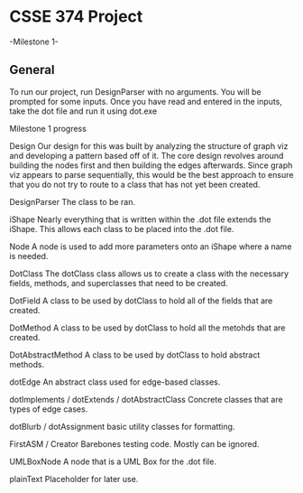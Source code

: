 <h1>CSSE 374 Project</h1>
-Milestone 1-

<h2>General</h2>

To run our project, run DesignParser with no arguments. You will be prompted for some inputs. Once you have read and entered in the inputs, take the dot file and run it using dot.exe

Milestone 1 progress

Design
Our design for this was built by analyzing the structure of graph viz and developing a pattern based off of it. The core design revolves around building the nodes first and then building the edges afterwards.
Since graph viz appears to parse sequentially, this would be the best approach to ensure that you do not try to route to a class that has not yet been created.

DesignParser
The class to be ran.

iShape
Nearly everything that is written within the .dot file extends the iShape. This allows each class to be placed into the .dot file.

Node
A node is used to add more parameters onto an iShape where a name is needed.

DotClass
The dotClass class allows us to create a class with the necessary fields, methods, and superclasses that need to be created.

DotField
A class to be used by dotClass to hold all of the fields that are created.

DotMethod
A class to be used by dotClass to hold all the metohds that are created.

DotAbstractMethod
A class to be used by dotClass to hold abstract methods.

dotEdge
An abstract class used for edge-based classes.

dotImplements / dotExtends / dotAbstractClass
Concrete classes that are types of edge cases.

dotBlurb / dotAssignment
basic utility classes for formatting.

FirstASM / Creator
Barebones testing code. Mostly can be ignored.

UMLBoxNode
A node that is a UML Box for the .dot file.

plainText
Placeholder for later use.
